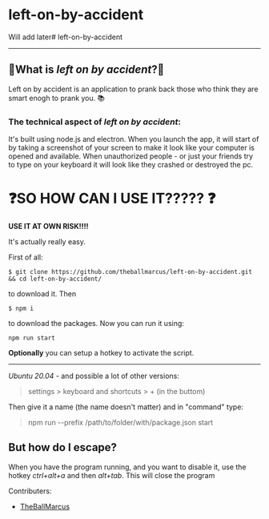 # left-on-by-accident

Will add later# left-on-by-accident

---

## 🚀What is _left on by accident_?🚀

Left on by accident is an application to prank back those who think they are smart enogh to prank you. 📚

### The technical aspect of _left on by accident_:

It's built using node.js and electron. When you launch the app, it will start of by taking a screenshot of your screen to make it look like your computer is opened and available. When unauthorized people - or just your friends try to type on your keyboard it will look like they crashed or destroyed the pc. 



# ❓SO HOW CAN I USE IT????? ❓

**USE IT AT OWN RISK!!!!**

It's actually really easy.

First of all:

```
$ git clone https://github.com/theballmarcus/left-on-by-accident.git && cd left-on-by-accident/
```

to download it. Then

```
$ npm i
```

to download the packages. Now you can run it using: 

```
npm run start
```



**Optionally** you can setup a hotkey to activate the script. 

---

*Ubuntu 20.04* - and possible a lot of other versions:

> settings > keyboard and shortcuts > + (in the buttom)

Then give it a name (the name doesn't matter) and in "command" type:

> npm run --prefix /path/to/folder/with/package.json start



## But how do I escape?

When you have the program running, and you want to disable it, use the hotkey *ctrl+alt+a* and then *alt+tab*. This will close the program





Contributers:

- [TheBallMarcus](http://github.com/theballmarcus)
